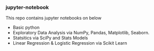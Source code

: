 ### jupyter-notebook
This repo contains jupyter notebooks on below
* Basic python
* Exploratory Data Analysis via NumPy, Pandas, Matplotlib, Seaborn.
* Statsitics via SciPy and Stats Models
* Linear Regression & Logistic Regression via Scikit Learn


